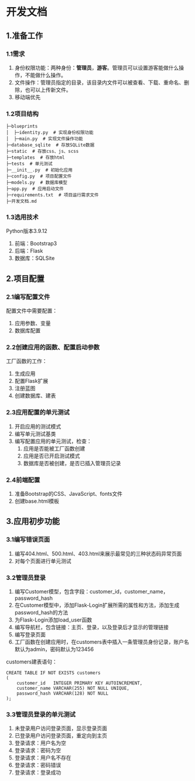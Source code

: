# 开发文档

## 1.准备工作

### 1.1需求

1. 身份权限功能：两种身份：**管理员**，**游客**。管理员可以设置游客能做什么操作，不能做什么操作。
2. 文件操作：管理员指定的目录，该目录内文件可以被查看、下载、重命名、删除，也可以上传新文件。
3. 移动端优先

### 1.2项目结构

```shell
├─blueprints
│  ├─identity.py  # 实现身份权限功能
│  ├─main.py  # 实现文件操作功能
├─database_sqlite  # 存放SQLite数据
├─static  # 存放css、js、scss
├─templates  # 存放html
├─tests  # 单元测试
├─__init__.py  # 初始化应用
├─config.py  # 项目配置文件
├─models.py  # 数据库模型
├─app.py  # 应用启动文件
├─requirements.txt  # 项目运行需求文件
├─开发文档.md
```

### 1.3选用技术

Python版本3.9.12

1. 前端：Bootstrap3
2. 后端：Flask
3. 数据库：SQLSite

## 2.项目配置

### 2.1编写配置文件

配置文件中需要配置：

1. 应用参数、变量
2. 数据库配置

### 2.2创建应用的函数、配置启动参数

工厂函数的工作：

1. 生成应用
2. 配置Flask扩展
3. 注册蓝图
4. 创建数据库、建表

### 2.3应用配置的单元测试

1. 开启应用的测试模式
2. 编写单元测试基类
3. 编写配置应用的单元测试，检查：
    1. 应用是否能被工厂函数创建
    2. 应用是否已开启测试模式
    3. 数据库是否被创建，是否已插入管理员记录

### 2.4前端配置

1. 准备Bootstrap的CSS、JavaScript、fonts文件
2. 创建base.html模板

## 3.应用初步功能

### 3.1编写错误页面

1. 编写404.html、500.html、403.html来展示最常见的三种状态码异常页面
2. 对每个页面进行单元测试

### 3.2管理员登录

1. 编写Customer模型，包含字段：customer_id，customer_name，password_hash
2. 在Customer模型中，添加Flask-Login扩展所需的属性和方法，添加生成password_hash的方法
3. 为Flask-Login添加load_user函数
4. 编写导航栏，包含链接：主页、登录，以及登录后才显示的管理链接
5. 编写登录页面
6. 工厂函数在创建应用时，在customers表中插入一条管理员身份记录，账户名默认为admin，密码默认为123456

customers建表语句：

```sqlite
CREATE TABLE IF NOT EXISTS customers
(
    customer_id   INTEGER PRIMARY KEY AUTOINCREMENT,
    customer_name VARCHAR(255) NOT NULL UNIQUE,
    password_hash VARCHAR(128) NOT NULL
);
```

### 3.3管理员登录的单元测试
1. 未登录用户访问登录页面，显示登录页面
2. 已登录用户访问登录页面，重定向到主页
3. 登录请求：用户名为空
4. 登录请求：密码为空
5. 登录请求：用户名不存在
6. 登录请求：密码错误
7. 登录请求：登录成功
